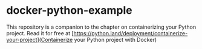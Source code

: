 ﻿# docker-python-example

This repository is a companion to the chapter on containerizing your Python project. Read it for free at [https://python.land/deployment/containerize-your-project](Containerize your Python project with Docker)
